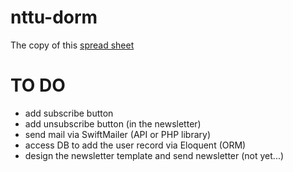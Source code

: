 # nttu-dorm
The copy of this [spread sheet](https://docs.google.com/spreadsheets/d/1oEhwj-l7YZiCnu6CCqbY-leJ7_oSFlz3_MIWr2kZPxg/pubhtml)

# TO DO
- add subscribe button
- add unsubscribe button (in the newsletter)
- send mail via SwiftMailer (API or PHP library)
- access DB to add the user record via Eloquent (ORM)
- design the newsletter template and send newsletter (not yet...)

